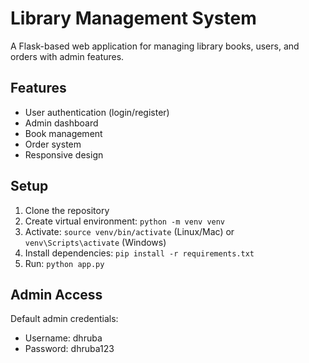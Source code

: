 # Library Management System

A Flask-based web application for managing library books, users, and orders with admin features.

## Features

- User authentication (login/register)
- Admin dashboard
- Book management
- Order system
- Responsive design

## Setup

1. Clone the repository
2. Create virtual environment: `python -m venv venv`
3. Activate: `source venv/bin/activate` (Linux/Mac) or `venv\Scripts\activate` (Windows)
4. Install dependencies: `pip install -r requirements.txt`
5. Run: `python app.py`

## Admin Access

Default admin credentials:
- Username: dhruba
- Password: dhruba123
